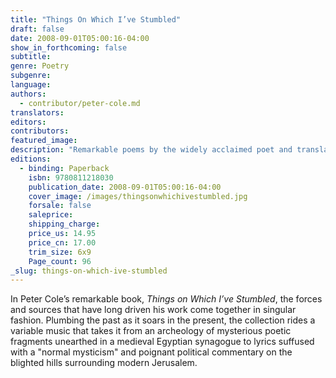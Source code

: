 ```yaml
---
title: "Things On Which I’ve Stumbled"
draft: false
date: 2008-09-01T05:00:16-04:00
show_in_forthcoming: false
subtitle:
genre: Poetry
subgenre:
language:
authors:
  - contributor/peter-cole.md
translators:
editors:
contributors:
featured_image:
description: "Remarkable poems by the widely acclaimed poet and translator of Hebrew and Arabic poetry. "
editions:
  - binding: Paperback
    isbn: 9780811218030
    publication_date: 2008-09-01T05:00:16-04:00
    cover_image: /images/thingsonwhichivestumbled.jpg
    forsale: false
    saleprice:
    shipping_charge:
    price_us: 14.95
    price_cn: 17.00
    trim_size: 6x9
    Page_count: 96
_slug: things-on-which-ive-stumbled
---
```


In Peter Cole’s remarkable book, _Things on Which I’ve Stumbled_, the forces and sources that have long driven his work come together in singular fashion. Plumbing the past as it soars in the present, the collection rides a variable music that takes it from an archeology of mysterious poetic fragments unearthed in a medieval Egyptian synagogue to lyrics suffused with a "normal mysticism" and poignant political commentary on the blighted hills surrounding modern Jerusalem.

